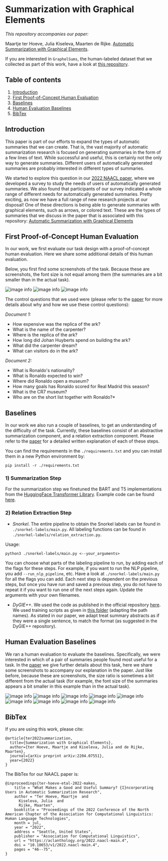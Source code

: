 # Summarization with Graphical Elements

<i> This repository accompanies our paper: </i>

Maartje ter Hoeve, Julia Kiseleva, Maarten de Rijke. [Automatic Summarization with Graphical Elements](https://arxiv.org/pdf/2204.07551.pdf). 

If you are interested in ```GraphelSums```, the human-labeled dataset that we collected as part of this work, have a look at [this repository](https://github.com/maartjeth/GraphelSums).


## Table of contents

1. [Introduction](#introduction)
2. [First Proof-of-Concept Human Evaluation](#first-proof-of-concept-human-evaluation)
3. [Baselines](#baselines)
4. [Human Evaluation Baselines](#human-evaluation-baselines)
5. [BibTex](#bibtex)

## Introduction

This paper is part of our efforts to expand the types of automatic summaries that we can create. That is, the vast majority of automatic summarization research is focused on generating summaries in the form of a few lines of text. While successful and useful, this is certainly not the only way to generate summaries. Different users of automatically generated summaries are probably interested in different types of summaries. 

We started to explore this question in our [2022 NAACL paper](https://aclanthology.org/2022.naacl-main.4.pdf), where we developed a survey to study the needs of users of automatically generated summaries. We also found that participants of our survey indicated a whole range of different needs for automatically generated summaries. Pretty exciting, as now we have a full range of new research projects at our disposal! One of these directions is being able to generate summaries with graphical elements, such as arrows, or colored text. These are the types of summaries that we discuss in the paper that is associated with this repository: [Automatic Summarization with Graphical Elements](https://arxiv.org/pdf/2204.07551.pdf)


## First Proof-of-Concept Human Evaluation

In our work, we first evaluate our task design with a proof-of-concept human evaluation. Here we share some additional details of this human evaluation.

Below, you first find some screenshots of the task. Because these are screenshots, the font size is not equal among them (the summaries are a bit smaller than in the actual task).

![image info](./Figures/human_eval_q1_intro.png)
![image info](./Figures/human_eval_q1_sums.png)
![image info](./Figures/human_eval_q1_questions.png)

The control questions that we used were (please refer to the [paper](https://arxiv.org/pdf/2204.07551.pdf) for more details about why and how we use these control questions):

<i> Document 1: </i>

* How expensive was the replica of the ark?
* What is the name of the carpenter?
* Where is the replica of the ark?
* How long did Johan Huyberts spend on building the ark?
* What did the carpenter dream?
* What can visitors do in the ark?

<i> Document 2: </i>

* What is Ronaldo's nationality?
* What is Ronaldo expected to win?
* Where did Ronaldo open a museum?
* How many goals has Ronaldo scored for Real Madrid this season?
* What is the CR7 museum?
* Who are on the short list together with Ronaldo?*

## Baselines

In our work we also run a couple of baselines, to get an understanding of the difficulty of the task. Currently, these baselines consist of an abstractive summarization component, and a relation extraction component. Please refer to the [paper](https://arxiv.org/pdf/2204.07551.pdf) for a detailed written explanation of each of these steps.

You can find the requirements in the ```./requirements.txt``` and you can install them in a new Python environment by:

```
pip install -r ./requirements.txt
```

### 1) Summarization Step

For the summarization step we finetuned the BART and T5 implementations from
the [HuggingFace Transformer Library](https://github.com/huggingface/transformers). Example code can be
found [here](https://github.com/huggingface/transformers/blob/main/examples/pytorch/summarization/README.md).

### 2) Relation Extraction Step

* <i>Snorkel</i>. The entire pipeline to obtain the Snorkel labels can be found in ```./snorkel-labels/main.py```. All labeling functions can be found in ```./snorkel-labels/relation_extraction.py```. 

Usage:

```
python3 ./snorkel-labels/main.py <--your_arguments>
```

You can choose what parts of the labeling pipeline to run, by adding each of the flags for these steps. For example, if you want to run the NLP pipeline, you add ```--run_nlp_pipeline```, etc. Have a look at ```./snorkel-labels/main.py``` for all the flags you can add. Each next step is dependent on the previous steps, but once you have run and saved a previous step, you do not have to repeat it if you want to run one of the next steps again. Update the arguments with your own filenames.

* <i> DyGIE++</i>. We used the code as published in the official repository [here](https://github.com/dwadden/dygiepp). We used training scripts as given in [this folder](https://github.com/dwadden/dygiepp/tree/master/training_config) (adapting the path names). As stated in our paper, we adapt treat summary abstracts as if they were a single sentence, to match the format (as suggested in the DyGIE++ repository).

## Human Evaluation Baselines

We ran a human evaluation to evaluate the baselines. Specifically, we were interested in which of a pair of summaries people found most useful for a task. In the [paper](https://arxiv.org/pdf/2204.07551.pdf) we give further details about this task, here we share some screenshots to accompany our explanation in the paper. Just like before, because these are screenshots, the size ratio is sometimes a bit different from the actual task (for example, the font size of the summaries appears a bit smaller in this example than in the actual task).


![image info](./Figures/human_eval_q2_intro_informative.png)
![image info](./Figures/human_eval_q2_intro_sums_informative.png)
![image info](./Figures/human_eval_q2_intro_consise.png)
![image info](./Figures/human_eval_q2_intro_sums_consise.png)
![image info](./Figures/human_eval_q2_intro_useful.png)
![image info](./Figures/human_eval_q2_reference_article.png)
![image info](./Figures/human_eval_q2_sums.png)
![image info](./Figures/human_eval_q2_questions_1.png)
![image info](./Figures/human_eval_q2_questions_2.png)

## BibTex

If you are using this work, please cite:

```
@article{ter2022summarization,
  title={Summarization with Graphical Elements},
  author={ter Hoeve, Maartje and Kiseleva, Julia and de Rijke, Maarten},
  journal={arXiv preprint arXiv:2204.07551},
  year={2022}
}
```

The BibTex for our NAACL paper is:

```
@inproceedings{ter-hoeve-etal-2022-makes,
    title = "What Makes a Good and Useful Summary? {I}ncorporating Users in Automatic Summarization Research",
    author = "Ter Hoeve, Maartje  and
      Kiseleva, Julia  and
      Rijke, Maarten",
    booktitle = "Proceedings of the 2022 Conference of the North American Chapter of the Association for Computational Linguistics: Human Language Technologies",
    month = jul,
    year = "2022",
    address = "Seattle, United States",
    publisher = "Association for Computational Linguistics",
    url = "https://aclanthology.org/2022.naacl-main.4",
    doi = "10.18653/v1/2022.naacl-main.4",
    pages = "46--75",
}
```